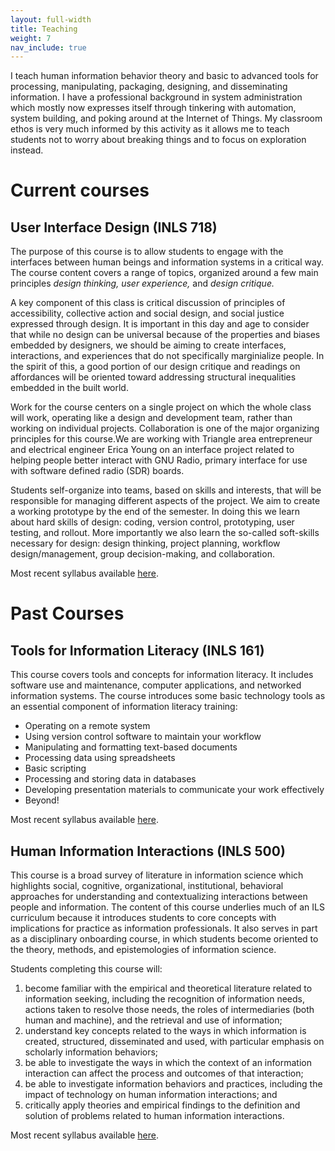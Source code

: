 ```yaml
---
layout: full-width
title: Teaching
weight: 7
nav_include: true
---
```


I teach human information behavior theory and basic to advanced tools for processing, manipulating, packaging, designing, and disseminating information. 
I have a professional background in system administration which mostly now expresses itself through tinkering with automation, system building, and poking around at the Internet of Things. 
My classroom ethos is very much informed by this activity as it allows me to teach students not to worry about breaking things and to focus on exploration instead. 

# Current courses 

## User Interface Design (INLS 718)

The purpose of this course is to allow students to engage with the interfaces between human beings and information systems in a critical way. 
The course content covers a range of topics, organized around a few main principles *design thinking, user experience,* and *design critique.*

A key component of this class is critical discussion of principles of accessibility, collective action and social design, and social justice expressed through design. 
It is important in this day and age to consider that while no design can be universal because of the properties and biases embedded by designers, we should be aiming to create interfaces, interactions, and experiences that do not specifically marginialize people. 
In the spirit of this, a good portion of our design critique and readings on affordances will be oriented toward addressing structural inequalities embedded in the built world. 

Work for the course centers on a single project on which the whole class will work, operating like a design and development team, rather than working on individual projects. Collaboration is one of the major organizing principles for this course.We are working with Triangle area entrepreneur and electrical engineer Erica Young on an interface project related to helping people better interact with GNU Radio, primary interface for use with software defined radio (SDR) boards. 

Students self-organize into teams, based on skills and interests, that will be responsible for managing different aspects of the project. We aim to create a working prototype by the end of the semester. In doing this we learn about hard skills of design: coding, version control, prototyping, user testing, and rollout. More importantly we also learn the so-called soft-skills necessary for design: design thinking, project planning, workflow design/management, group decision-making, and collaboration. 

Most recent syllabus available [here](http://inls718.johndmart.in/).

# Past Courses

## Tools for Information Literacy (INLS 161)

This course covers tools and concepts for information literacy. 
It includes software use and maintenance, computer applications, and networked information systems.
The course introduces some basic technology tools as an essential component of information literacy training:

- Operating on a remote system
- Using version control software to maintain your workflow
- Manipulating and formatting text-based documents
- Processing data using spreadsheets
- Basic scripting
- Processing and storing data in databases
- Developing presentation materials to communicate your work effectively
- Beyond!

Most recent syllabus available [here](http://inls161.johndmart.in/).

## Human Information Interactions (INLS 500)

This course is a broad survey of literature in information science which highlights social, cognitive, organizational, institutional, behavioral approaches for understanding and contextualizing interactions between people and information. 
The content of this course underlies much of an ILS curriculum because it introduces students to core concepts with implications for practice as information professionals. 
It also serves in part as a disciplinary onboarding course, in which students become oriented to the theory, methods, and epistemologies of information science. 

Students completing this course will:

1. become familiar with the empirical and theoretical literature related to information seeking, including the recognition of information needs, actions taken to resolve those needs, the roles of intermediaries (both human and machine), and the retrieval and use of information;
2. understand key concepts related to the ways in which information is created, structured, disseminated and used, with particular emphasis on scholarly information behaviors;
3. be able to investigate the ways in which the context of an information interaction can affect the process and outcomes of that interaction;
4. be able to investigate information behaviors and practices, including the impact of technology on human information interactions; and
5. critically apply theories and empirical findings to the definition and solution of problems related to human information interactions.

Most recent syllabus available [here](http://inls500.johndmart.in/).


